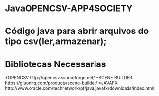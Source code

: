 # JavaOPENCSV-APP4SOCIETY
# Código java para abrir arquivos do tipo csv(ler,armazenar);

<h1>Bibliotecas Necessarias</h1>
  *OPENCSV
    http://opencsv.sourceforge.net/
  *SCENE BUILDER
    https://gluonhq.com/products/scene-builder/
  *JAVAFX
    http://www.oracle.com/technetwork/pt/java/javafx/downloads/index.html

